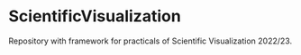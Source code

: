 # ScientificVisualization
Repository with framework for practicals of Scientific Visualization 2022/23.
